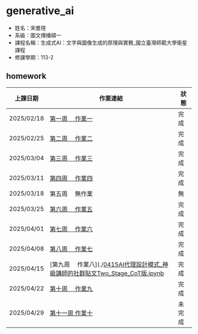 # generative_ai

- 姓名：宋曼瑄
- 系級：圖文傳播碩一
- 課程名稱：生成式AI：文字與圖像生成的原理與實務_國立臺灣師範大學衛星課程
- 修課學期：113-2

## homework
|上課日期| 作業連結| 狀態|
|--| ---| --|
|2025/02/18| [第一周　 作業一](./0218畫函數圖型.ipynb)| 完成|
|2025/02/25| [第二周　 作業二](./0225第一個神經網路.ipynb)| 完成|
|2025/03/04| [第三周　 作業三](./0304%E4%BD%BF%E7%94%A8Style%20GAN%E7%94%9F%E6%88%90%E5%9C%96%E5%83%8F.ipynb)| 完成|
|2025/03/11| [第四周 　作業四](./0311兩個LLM比較.ipynb)| 完成|
|2025/03/18| 第五周 　無作業| 無|
|2025/03/25| [第六周　 作業五](./0325用OpenAI_API打造辯論家(ENTP)人格.ipynb)| 完成|
|2025/04/01| [第七周　 作業六](./0401用Ollama打造食神對話機器人.ipynb)| 完成|
|2025/04/08| [第八周　 作業七](./0408打造雙北桃園捷運旅遊地圖RAG系統.ipynb)| 完成|
|2025/04/15| [第九周 　作業八](./[0415AI代理設計模式_神級講師的社群貼文Two_Stage_CoT版.ipynb](https://github.com/shimo23333/generative_ai/blob/main/0422%E4%BD%BF%E7%94%A8Microsoft%20Bing%20Create%E7%94%9F%E6%88%90%E5%96%9C%E6%AD%A1%E7%9A%84%E9%A2%A8%E6%A0%BC%E5%9C%96%E7%89%87.ipynb)| 完成|
|2025/04/22| [第十周 　作業九](./)| 完成|
|2025/04/29| [第十一周 作業十](./)| 未完成|
